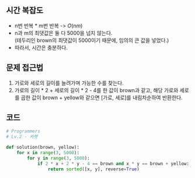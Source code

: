 ## 시간 복잡도
- n번 반복 * m번 반복 -> $O(nm)$
- n과 m의 최댓값은 둘 다 5000을 넘지 않는다.  
(테두리인 brown의 최댓값이 5000이기 때문에, 임의의 큰 값을 넣었다.)
- 따라서, 시간은 충분하다.

## 문제 접근법

1. 가로와 세로의 길이를 늘려가며 가능한 수를 찾는다.
2. 가로의 길이 * 2 + 세로의 길이 * 2 - 4를 한 값이 brown과 같고, 해당 가로와 세로를 곱한 값이 brown + yellow와 같으면 [가로, 세로]를 내림차순하여 반환한다.

## 코드

```python
# Programmers
# Lv.2 - 카펫

def solution(brown, yellow):
    for x in range(3, 5000):
        for y in range(3, 5000):
            if 2 * x + 2 * y - 4 == brown and x * y == brown + yellow:
                return sorted([x, y], reverse=True)
```